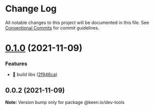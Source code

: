 # Change Log

All notable changes to this project will be documented in this file.
See [Conventional Commits](https://conventionalcommits.org) for commit guidelines.

# [0.1.0](https://github.com/keen/keen/compare/@keen.io/dev-tools@0.0.2...@keen.io/dev-tools@0.1.0) (2021-11-09)


### Features

* 🎸 build libs ([2f946ca](https://github.com/keen/keen/commit/2f946ca0e1ef75f28066edd14f8dc71da9d9c35a))





## 0.0.2 (2021-11-09)

**Note:** Version bump only for package @keen.io/dev-tools
